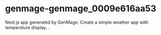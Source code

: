 # genmage-genmage_0009e616aa53
Next.js app generated by GenMage: Create a simple weather app with temperature display...
